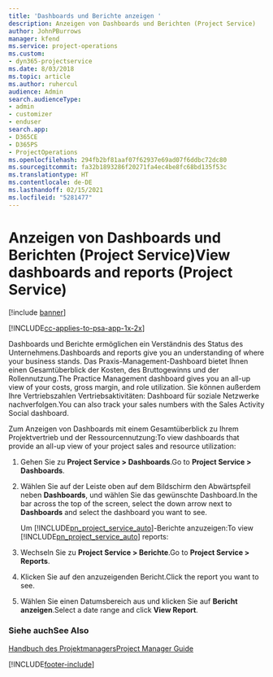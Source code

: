 ```yaml
---
title: 'Dashboards und Berichte anzeigen '
description: Anzeigen von Dashboards und Berichten (Project Service)
author: JohnPBurrows
manager: kfend
ms.service: project-operations
ms.custom:
- dyn365-projectservice
ms.date: 8/03/2018
ms.topic: article
ms.author: ruhercul
audience: Admin
search.audienceType:
- admin
- customizer
- enduser
search.app:
- D365CE
- D365PS
- ProjectOperations
ms.openlocfilehash: 294fb2bf81aaf07f62937e69ad07f6ddbc72dc80
ms.sourcegitcommit: fa32b1893286f20271fa4ec4be8fc68bd135f53c
ms.translationtype: HT
ms.contentlocale: de-DE
ms.lasthandoff: 02/15/2021
ms.locfileid: "5281477"
---
```

# <a name="view-dashboards-and-reports-project-service"></a><span data-ttu-id="a66b2-103">Anzeigen von Dashboards und Berichten (Project Service)</span><span class="sxs-lookup"><span data-stu-id="a66b2-103">View dashboards and reports (Project Service)</span></span>

[!include [banner](../includes/psa-now-project-operations.md)]

[!INCLUDE[cc-applies-to-psa-app-1x-2x](../includes/cc-applies-to-psa-app-1x-2x.md)]

<span data-ttu-id="a66b2-104">Dashboards und Berichte ermöglichen ein Verständnis des Status des Unternehmens.</span><span class="sxs-lookup"><span data-stu-id="a66b2-104">Dashboards and reports give you an understanding of where your business stands.</span></span> <span data-ttu-id="a66b2-105">Das Praxis-Management-Dashboard bietet Ihnen einen Gesamtüberblick der Kosten, des Bruttogewinns und der Rollennutzung.</span><span class="sxs-lookup"><span data-stu-id="a66b2-105">The Practice Management dashboard gives you an all-up view of your costs, gross margin, and role utilization.</span></span> <span data-ttu-id="a66b2-106">Sie können außerdem Ihre Vertriebszahlen Vertriebsaktivitäten: Dashboard für soziale Netzwerke nachverfolgen.</span><span class="sxs-lookup"><span data-stu-id="a66b2-106">You can also track your sales numbers with the Sales Activity Social dashboard.</span></span>  
  
 <span data-ttu-id="a66b2-107">Zum Anzeigen von Dashboards mit einem Gesamtüberblick zu Ihrem Projektvertrieb und der Ressourcennutzung:</span><span class="sxs-lookup"><span data-stu-id="a66b2-107">To view dashboards that provide an all-up view of your project sales and resource utilization:</span></span>  
  
1. <span data-ttu-id="a66b2-108">Gehen Sie zu **Project Service > Dashboards**.</span><span class="sxs-lookup"><span data-stu-id="a66b2-108">Go to **Project Service > Dashboards**.</span></span>  
  
2. <span data-ttu-id="a66b2-109">Wählen Sie auf der Leiste oben auf dem Bildschirm den Abwärtspfeil neben **Dashboards**, und wählen Sie das gewünschte Dashboard.</span><span class="sxs-lookup"><span data-stu-id="a66b2-109">In the bar across the top of the screen, select the down arrow next to **Dashboards** and select the dashboard you want to see.</span></span>  
  
   <span data-ttu-id="a66b2-110">Um [!INCLUDE[pn_project_service_auto](../includes/pn-project-service-auto.md)]-Berichte anzuzeigen:</span><span class="sxs-lookup"><span data-stu-id="a66b2-110">To view [!INCLUDE[pn_project_service_auto](../includes/pn-project-service-auto.md)] reports:</span></span>  
  
3. <span data-ttu-id="a66b2-111">Wechseln Sie zu **Project Service > Berichte**.</span><span class="sxs-lookup"><span data-stu-id="a66b2-111">Go to **Project Service > Reports**.</span></span>  
  
4. <span data-ttu-id="a66b2-112">Klicken Sie auf den anzuzeigenden Bericht.</span><span class="sxs-lookup"><span data-stu-id="a66b2-112">Click the report you want to see.</span></span>  
  
5. <span data-ttu-id="a66b2-113">Wählen Sie einen Datumsbereich aus und klicken Sie auf **Bericht anzeigen**.</span><span class="sxs-lookup"><span data-stu-id="a66b2-113">Select a date range and click **View Report**.</span></span>  
  
### <a name="see-also"></a><span data-ttu-id="a66b2-114">Siehe auch</span><span class="sxs-lookup"><span data-stu-id="a66b2-114">See Also</span></span>  
 [<span data-ttu-id="a66b2-115">Handbuch des Projektmanagers</span><span class="sxs-lookup"><span data-stu-id="a66b2-115">Project Manager Guide</span></span>](../psa/project-manager-guide.md)


[!INCLUDE[footer-include](../includes/footer-banner.md)]